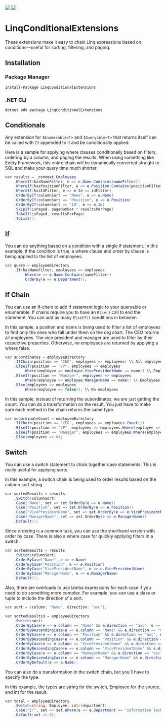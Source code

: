 [![](https://img.shields.io/nuget/v/LinqConditionalExtensions.svg)](https://www.nuget.org/packages/LinqConditionalExtensions) [![](https://img.shields.io/nuget/vpre/LinqConditionalExtensions.svg)](https://www.nuget.org/packages/LinqConditionalExtensions)

# LinqConditionalExtensions
These extensions make it easy to chain Linq expressions based on conditions—useful for sorting, filtering, and paging.

## Installation
### Package Manager
`Install-Package LinqConditionalExtensions`

### .NET CLI
`dotnet add package LinqConditionalExtensions`

## Conditionals
Any extension for `IEnumerable<T>` and `IQueryable<T>` that returns itself can be called with `If` appended to it and be conditionally applied.

Here is a sample for applying where clauses conditionally based on filters, ordering by a column, and paging the results. When using something like Entity Framework, this entire chain will be dynamically converted straight to SQL and make your query time much shorter.
```csharp
var results = _context.Employees
	.WhereIf(hasNameFilter, e => e.Name.Contains(nameFilter))
	.WhereIf(hasPositionFilter, e => e.Position.Contains(positionFilter))
	.WhereIf(hasIdFilter, e => e.Id == idFilter)
	.OrderByIf(columnSort == "Name", e => e.Name)
	.OrderByIf(columnSort == "Position", e => e.Position)
	.OrderByIf(columnSort == "Id", e => e.Id)
	.SkipIf(isPaged, pageNumber * resultsPerPage)
	.TakeIf(isPaged, resultsPerPage)
	.ToList();
```

## If
You can do anything based on a condition with a single if statement. In this example, if the condition is true, a where clause and order by clause is being applied to the list of employees.

```csharp
var query = employeeDirectory
    .If(hasNameFilter, employees => employees
        .Where(e => e.Name.Contains(nameFilter))
        .OrderBy(e => e.Department));
```

## If Chain
You can use an if-chain to add if statement logic to your queryable or enumerable. If chains require you to have an `Else()` call to end the statement. You can add as many `ElseIf()` conditions in between.

In this sample, a position and name is being used to filter a list of employees to find only the ones who fall under them on the org chart. The CEO returns all employees. The vice president and manager are used to filter by their respective properties. Otherwise, no employees are returned by applying a where false.

```csharp
var subordinates = employeeDirectory
	.IfChain(position == "CEO", employees => employees) \\ All employees are under the CEO
	.ElseIf(position == "VP", employees => employees
		.Where(employee => employee.VicePresidentName == name))	\\ Employees that have a vice president with the passed name
	.ElseIf(position == "Manager", employees => employees
		.Where(employee => employee.ManagerName == name)) \\ Employees that have a manager with the passed name
	.Else(employees => employees
		.Where(employee => false)); \\ No employees
```

In this sample, instead of returning the subordinates, we are just getting the count. You can do a transformation on the result. You just have to make sure each method in the chain returns the same type.

```csharp
var subordinateCount = employeeDirectory
	.IfChain(position == "CEO", employees => employees.Count())
	.ElseIf(position == "VP", employees => employees.Where(employee => employee.VicePresidentName == name).Count())
	.ElseIf(position == "Manager", employees => employees.Where(employee => employee.ManagerName == name).Count())
	.Else(employees => 0);
```

## Switch
You can use a switch statement to chain together case statements. This is really useful for applying sorts.

In this example, a switch chain is being used to order results based on the column sort string.

```csharp
var sortedResults = results
	.Switch(columnSort)
	.Case("Name", set => set.OrderBy(e => e.Name))
	.Case("Position", set => set.OrderBy(e => e.Position))
	.Case("VicePresidentName", set => set.OrderBy(e => e.VicePresidentName))
	.Case("ManagerName", set => set.OrderBy(e => e.ManagerName))
	.Default();
```

Since ordering is a common task, you can use the shorthand version with order by case. There is also a where case for quickly applying filters in a switch.

```csharp
var sortedResults = results
    .Switch(columnSort)
    .OrderByCase("Name", e => e.Name)
    .OrderByCase("Position", e => e.Position)
    .OrderByCase("VicePresidentName", e => e.VicePresidentName)
    .OrderByCase("ManagerName", e => e.ManagerName)
    .Default();
```

Also, there are overloads to use lamba expressions for each case if you need to do something more complex. For example, you can use a class or tuple to include the direction of a sort.

```csharp
var sort = (column: "Name", direction: "asc");

var sortedResults3 = employeeDirectory
    .Switch(sort)
    .OrderByCase(e => e.column == "Name" && e.direction == "asc", e => e.Name)
    .OrderByDescendingCase(e => e.column == "Name" && e.direction == "desc", e => e.Name)
    .OrderByCase(e => e.column == "Position" && e.direction == "asc", e => e.Position)
    .OrderByDescendingCase(e => e.column == "Position" && e.direction == "desc", e => e.Position)
    .OrderByCase(e => e.column == "VicePresidentName" && e.direction == "asc", e => e.VicePresidentName)
    .OrderByDescendingCase(e => e.column == "VicePresidentName" && e.direction == "desc", e => e.VicePresidentName)
    .OrderByCase(e => e.column == "ManagerName" && e.direction == "asc", e => e.VicePresidentName)
    .OrderByDescendingCase(e => e.column == "ManagerName" && e.direction == "desc", e => e.VicePresidentName)
    .OrderByDefault(e => e.Name);
```

You can also do a transformation in the switch chain, but you'll have to specify the type.

In this example, the types are string for the switch, Employee for the source, and int for the result.

```csharp
var total = employeeDirectory
	.Switch<string, Employee, int>(department)
	.Case("IT", set => set.Where(e => e.Department == "Information Technology").Count())
	.Default(set => 0);
```
